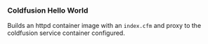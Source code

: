 ### Coldfusion Hello World

Builds an httpd container image with an `index.cfm` and proxy to the 
coldfusion service container configured.
